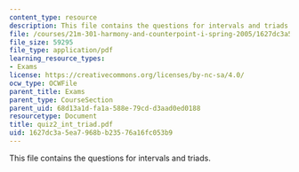 ```yaml
---
content_type: resource
description: This file contains the questions for intervals and triads.
file: /courses/21m-301-harmony-and-counterpoint-i-spring-2005/1627dc3a5ea7968bb23576a16fc053b9_quiz2_int_triad.pdf
file_size: 59295
file_type: application/pdf
learning_resource_types:
- Exams
license: https://creativecommons.org/licenses/by-nc-sa/4.0/
ocw_type: OCWFile
parent_title: Exams
parent_type: CourseSection
parent_uid: 68d13a1d-fa1a-588e-79cd-d3aad0ed0188
resourcetype: Document
title: quiz2_int_triad.pdf
uid: 1627dc3a-5ea7-968b-b235-76a16fc053b9
---
```

This file contains the questions for intervals and triads.